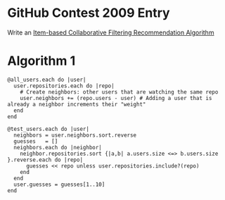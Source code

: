 # GitHub Contest 2009 Entry

[algo]: http://www10.org/cdrom/papers/519/

Write an [Item-based Collaborative Filtering Recommendation Algorithm][algo]

# Algorithm 1

    @all_users.each do |user|
      user.repositories.each do |repo|
        # Create neighbors: other users that are watching the same repo
        user.neighbors += (repo.users - user) # Adding a user that is already a neighbor increments their "weight"
      end
    end

    @test_users.each do |user|
      neighbors = user.neighbors.sort.reverse
      guesses   = []
      neighbors.each do |neighbor|
        neighbor.repositories.sort {|a,b| a.users.size <=> b.users.size }.reverse.each do |repo|
          guesses << repo unless user.repositories.include?(repo)
        end
      end
      user.guesses = guesses[1..10]
    end
